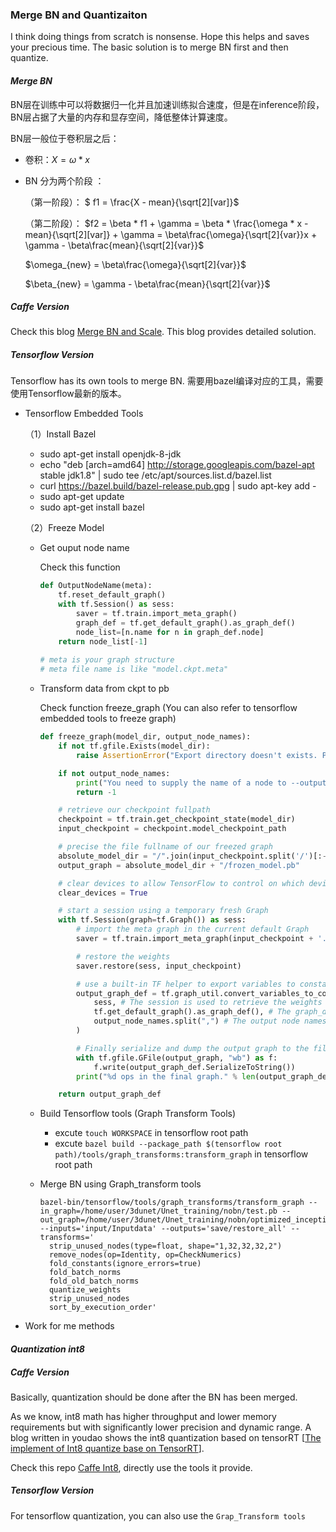 <script type="text/javascript" src="http://cdn.mathjax.org/mathjax/latest/MathJax.js?config=default"></script>
### Merge BN and Quantizaiton

I think doing things from scratch is nonsense. Hope this helps and saves your precious time. The basic solution is to merge BN first and then quantize.  

#### *Merge BN*

BN层在训练中可以将数据归一化并且加速训练拟合速度，但是在inference阶段，BN层占据了大量的内存和显存空间，降低整体计算速度。

BN层一般位于卷积层之后：

* 卷积：$X = \omega * x$

* BN 分为两个阶段 ：

  （第一阶段）： $ f1 = \frac{X - mean}{\sqrt[2][var]}$

  （第二阶段）： $f2 = \beta * f1 + \gamma = \beta *  \frac{\omega * x - mean}{\sqrt[2][var]} + \gamma = \beta\frac{\omega}{\sqrt[2]{var}}x + \gamma - \beta\frac{mean}{\sqrt[2]{var}}$

  $\omega_{new} = \beta\frac{\omega}{\sqrt[2]{var}}$

  $\beta_{new} = \gamma - \beta\frac{mean}{\sqrt[2]{var}}$

##### Caffe Version

Check this blog [Merge BN and Scale](https://blog.csdn.net/diye2008/article/details/78492181). This blog provides detailed solution.

##### Tensorflow Version

 Tensorflow has its own tools to merge BN. 需要用bazel编译对应的工具，需要使用Tensorflow最新的版本。

* Tensorflow Embedded Tools

  （1）Install Bazel

  - sudo apt-get install openjdk-8-jdk
  - echo "deb [arch=amd64] <http://storage.googleapis.com/bazel-apt> stable jdk1.8" | sudo tee /etc/apt/sources.list.d/bazel.list
  - curl https://bazel.build/bazel-release.pub.gpg | sudo apt-key add -
  - sudo apt-get update
  - sudo apt-get install bazel

  （2）Freeze Model

  - Get ouput node name

    Check this function

    ```python
    def OutputNodeName(meta):
        tf.reset_default_graph()
        with tf.Session() as sess:
            saver = tf.train.import_meta_graph()
            graph_def = tf.get_default_graph().as_graph_def()
            node_list=[n.name for n in graph_def.node]
        return node_list[-1]
        
    # meta is your graph structure
    # meta file name is like "model.ckpt.meta"
    ```

  - Transform data from ckpt to pb

    Check function freeze_graph (You can also refer to tensorflow embedded tools to freeze graph)

    ```python
    def freeze_graph(model_dir, output_node_names):
        if not tf.gfile.Exists(model_dir):
            raise AssertionError("Export directory doesn't exists. Please specify an export directory: %s" % model_dir)
    
        if not output_node_names:
            print("You need to supply the name of a node to --output_node_names.")
            return -1
    
        # retrieve our checkpoint fullpath
        checkpoint = tf.train.get_checkpoint_state(model_dir)
        input_checkpoint = checkpoint.model_checkpoint_path
    
        # precise the file fullname of our freezed graph
        absolute_model_dir = "/".join(input_checkpoint.split('/')[:-1])
        output_graph = absolute_model_dir + "/frozen_model.pb"
    
        # clear devices to allow TensorFlow to control on which device it will load operations
        clear_devices = True
    
        # start a session using a temporary fresh Graph
        with tf.Session(graph=tf.Graph()) as sess:
            # import the meta graph in the current default Graph
            saver = tf.train.import_meta_graph(input_checkpoint + '.meta', clear_devices=clear_devices)
    
            # restore the weights
            saver.restore(sess, input_checkpoint)
    
            # use a built-in TF helper to export variables to constants
            output_graph_def = tf.graph_util.convert_variables_to_constants(
                sess, # The session is used to retrieve the weights
                tf.get_default_graph().as_graph_def(), # The graph_def is used to retrieve the nodes 
                output_node_names.split(",") # The output node names are used to select the usefull nodes
            )
    
            # Finally serialize and dump the output graph to the filesystem
            with tf.gfile.GFile(output_graph, "wb") as f:
                f.write(output_graph_def.SerializeToString())
            print("%d ops in the final graph." % len(output_graph_def.node))
    
        return output_graph_def
    ```

  - Build Tensorflow tools (Graph Transform Tools)

    - excute `touch WORKSPACE` in tensorflow root path
    - excute `bazel build --package_path $(tensorflow root path)/tools/graph_transforms:transform_graph` in tensorflow root path

  - Merge BN using Graph_transform tools

    ```shell
    bazel-bin/tensorflow/tools/graph_transforms/transform_graph --in_graph=/home/user/3dunet/Unet_training/nobn/test.pb --out_graph=/home/user/3dunet/Unet_training/nobn/optimized_inception_graph.pb --inputs='input/Inputdata' --outputs='save/restore_all' --transforms='
      strip_unused_nodes(type=float, shape="1,32,32,32,2")
      remove_nodes(op=Identity, op=CheckNumerics)
      fold_constants(ignore_errors=true)
      fold_batch_norms
      fold_old_batch_norms
      quantize_weights
      strip_unused_nodes
      sort_by_execution_order'
    ```

* Work for me methods

#### *Quantization int8*

##### Caffe Version

Basically, quantization should be done after the BN has been merged.

As we know, int8 math has higher throughput and lower memory requirements but with significantly lower precision and dynamic range. A blog written in youdao shows the int8 quantization based on tensorRT [[The implement of Int8 quantize base on TensorRT](https://note.youdao.com/share/?id=829ba6cabfde990e2832b048a4f492b3&type=note#/)].

Check this repo [Caffe Int8](https://github.com/lyk125/caffe-int8-convert-tools.git), directly use the tools it provide.

##### Tensorflow Version

For tensorflow quantization, you can also use the `Grap_Transform tools`



